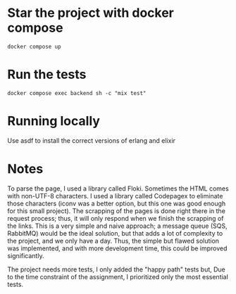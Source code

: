 # Star the project with docker compose 

```
docker compose up
```

# Run the tests

```
docker compose exec backend sh -c "mix test"
```

# Running locally 

Use asdf to install the correct versions of erlang and elixir

# Notes

To parse the page, I used a library called Floki. Sometimes the HTML comes with non-UTF-8 characters. I used a library called Codepagex to eliminate those characters (iconv was a better option, but this one was good enough for this small project).  The scrapping of the pages is done right there in the request process; thus, it will only respond when we finish the scrapping of the links. This is a very simple and naive approach; a message queue (SQS, RabbitMQ) would be the ideal solution, but that adds a lot of complexity to the project, and we only have a day. Thus, the simple but flawed solution was implemented, and with more development time, this could be improved significantly. 

The project needs more tests, I only added the "happy path" tests but, Due to the time constraint of the assignment, I prioritized only the most essential tests.
